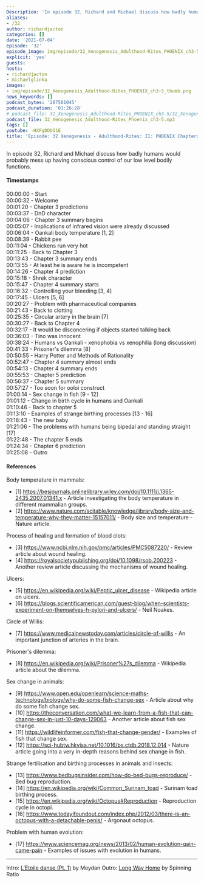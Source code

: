 ```yaml
---
Description: 'In episode 32, Richard and Michael discuss how badly humans would probably mess up having conscious control of our low level bodily functions.'
aliases:
- /32
author: richardjacton
categories: []
date: '2021-07-04'
episode: '32'
episode_image: img/episode/32_Xenogenesis_Adulthood-Rites_PHOENIX_ch3-5_thumb.png
explicit: 'yes'
guests:
hosts:
- richardjacton
- michaelglinka
images:
- img/episode/32_Xenogenesis_Adulthood-Rites_PHOENIX_ch3-5_thumb.png
news_keywords: []
podcast_bytes: '207561045'
podcast_duration: '01:26:28'
# podcast_file: 32_Xenogenesis_Adulthood-Rites_PHOENIX_ch3-5/32_Xenogenesis_Adulthood-Rites_PHOENIX_ch3-5.mp3
podcast_file: 32_Xenogenesis_Adulthood-Rites_Phoenix_ch3-5.mp3
tags: []
youtube: -HXFgDDbO1E
title: 'Episode: 32 Xenogenesis - Adulthood-Rites: II: PHOENIX Chapters 3, 4 & 5'
---
```


In episode 32, Richard and Michael discuss how badly humans would probably mess up having conscious control of our low level bodily functions.

#### Timestamps

00:00:00 - Start\
00:00:32 - Welcome\
00:01:20 - Chapter 3 predictions\
00:03:37 - DnD character\
00:04:06 - Chapter 3 summary begins\
00:05:07 - Implications of infrared vision were already discussed\
00:06:04 - Oankali body temperature [1, 2]\
00:08:39 - Rabbit pee\
00:11:04 - Chickens run very hot\
00:11:25 - Back to Chapter 3\
00:13:43 - Chapter 3 summary ends\
00:13:55 - At least he is aware he is incompetent\
00:14:26 - Chapter 4 prediction\
00:15:18 - Shrek character\
00:15:47 - Chapter 4 summary starts\
00:16:32 - Controlling your bleeding [3, 4]\
00:17:45 - Ulcers [5, 6]\
00:20:27 - Problem with pharmaceutical companies\
00:21:43 - Back to clotting\
00:25:35 - Circular artery in the brain [7]\
00:30:27 - Back to Chapter 4\
00:32:17 - It would be disconcering if objects started talking back\
00:36:03 - Tino was innocent\
00:38:24 - Humans vs Oankali - xenophobia vs xenophilia (long discussion)\
00:41:33 - Prisoner's dilemma [8]\
00:50:55 - Harry Potter and Methods of Rationality\
00:52:47 - Chapter 4 summary almost ends\
00:54:13 - Chapter 4 summary ends\
00:55:53 - Chapter 5 prediction\
00:56:37 - Chapter 5 summary\
00:57:27 - Too soon for ooloi construct\
01:00:14 - Sex change in fish [9 - 12]\
01:01:12 - Change in birth cycle in humans and Oankali\
01:10:46 - Back to chapter 5\
01:13:10 - Examples of strange birthing processes [13 - 16]\
01:18:43 - The new baby\
01:21:06 - The problems with humans being bipedal and standing straight [17]\
01:22:48 - The chapter 5 ends\
01:24:34 - Chapter 6 prediction\
01:25:08 - Outro

#### References

Body temperature in mammals:
- [1] https://besjournals.onlinelibrary.wiley.com/doi/10.1111/j.1365-2435.2007.01341.x - Article investigating the body temperature in different mammalian groups.
- [2] https://www.nature.com/scitable/knowledge/library/body-size-and-temperature-why-they-matter-15157011/ - Body size and temperature - Nature article.

Process of healing and formation of blood clots:
- [3] https://www.ncbi.nlm.nih.gov/pmc/articles/PMC5087220/ - Review article about wound healing.
- [4] https://royalsocietypublishing.org/doi/10.1098/rsob.200223 - Another review article discussing the mechanisms of wound healing.

Ulcers:
- [5] https://en.wikipedia.org/wiki/Peptic_ulcer_disease - Wikipedia article on ulcers.
- [6] https://blogs.scientificamerican.com/guest-blog/when-scientists-experiment-on-themselves-h-pylori-and-ulcers/ - Neil Noakes.

Circle of Willis:
- [7] https://www.medicalnewstoday.com/articles/circle-of-willis - An important junction of arteries in the brain.

Prisoner's dilemma:
- [8] https://en.wikipedia.org/wiki/Prisoner%27s_dilemma - Wikipedia article about the dilemma.

Sex change in animals:
- [9] https://www.open.edu/openlearn/science-maths-technology/biology/why-do-some-fish-change-sex - Article about why do some fish change sex.
- [10] https://theconversation.com/what-we-learn-from-a-fish-that-can-change-sex-in-just-10-days-129063 - Another article about fish sex change.
- [11] https://wildlifeinformer.com/fish-that-change-gender/ - Examples of fish that change sex.
- [12] https://sci-hubtw.hkvisa.net/10.1016/bs.ctdb.2018.12.014 - Nature article going into a very in-depth reasons behind sex change in fish.

Strange fertilisation and birthing processes in animals and insects:
- [13] https://www.bedbugsinsider.com/how-do-bed-bugs-reproduce/ - Bed bug reproduction.
- [14] https://en.wikipedia.org/wiki/Common_Surinam_toad - Surinam toad birthing process.
- [15] https://en.wikipedia.org/wiki/Octopus#Reproduction - Reproduction cycle in octopi.
- [16] https://www.todayifoundout.com/index.php/2012/03/there-is-an-octopus-with-a-detachable-penis/ - Argonaut octopus.

Problem with human evolution:
- [17] https://www.sciencemag.org/news/2013/02/human-evolution-gain-came-pain - Examples of issues with evolution in humans.

---
Intro: [L'Etoile danse (Pt. 1)](https://freemusicarchive.org/music/Meydan/Havor/6-_LEtoile_danse_Pt_1_1738) by Meydan
Outro: [Long Way Home](https://freemusicarchive.org/music/Spinning_Ratio/Long_Way_Home/Long_Way_Home) by Spinning Ratio
